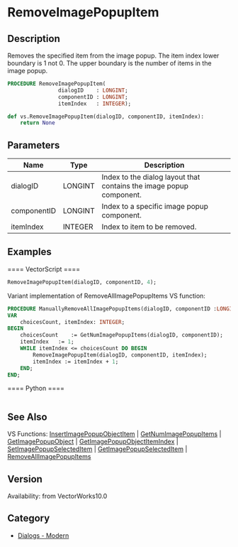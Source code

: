 # RemoveImagePopupItem

## Description
Removes the specified item from the image popup.
The item index lower boundary is 1 not 0. The upper boundary is the number of items in the image popup.

```pascal
PROCEDURE RemoveImagePopupItem(
				dialogID    : LONGINT;
				componentID : LONGINT;
				itemIndex   : INTEGER);
```

```python
def vs.RemoveImagePopupItem(dialogID, componentID, itemIndex):
    return None
```

## Parameters
|Name|Type|Description|
|---|---|---|
|dialogID|LONGINT|Index to the dialog layout that contains the image popup component.|
|componentID|LONGINT|Index to a specific image popup component.|
|itemIndex|INTEGER|Index to item to be removed.|

## Examples
==== VectorScript ====
```pascal
RemoveImagePopupItem(dialogID, componentID, 4);
```
Variant implementation of RemoveAllImagePopupItems VS function:
```pascal
PROCEDURE ManuallyRemoveAllImagePopupItems(dialogID, componentID :LONGINT);
VAR
	choicesCount, itemIndex: INTEGER;
BEGIN
	choicesCount 	:= GetNumImagePopupItems(dialogID, componentID);
	itemIndex 	:= 1;
	WHILE itemIndex <= choicesCount DO BEGIN
		RemoveImagePopupItem(dialogID, componentID, itemIndex);
		itemIndex := itemIndex + 1;
	END;
END;
```
==== Python ====
```python

```

## See Also
VS Functions:
[InsertImagePopupObjectItem](InsertImagePopupObjectItem.md) 
| [GetNumImagePopupItems](GetNumImagePopupItems.md) 
| [GetImagePopupObject](GetImagePopupObject.md) 
| [GetImagePopupObjectItemIndex](GetImagePopupObjectItemIndex.md) 
| [SetImagePopupSelectedItem](SetImagePopupSelectedItem.md) 
| [GetImagePopupSelectedItem](GetImagePopupSelectedItem.md) 
| [RemoveAllImagePopupItems](RemoveAllImagePopupItems.md)

## Version
Availability: from VectorWorks10.0

## Category
* [Dialogs - Modern](../Categories/Dialogs%20-%20Modern.md)
